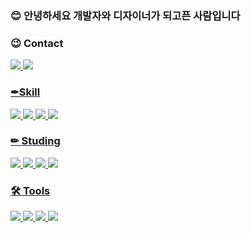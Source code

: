 
### 😊 안녕하세요 개발자와 디자이너가 되고픈 사람입니다


### 😉 Contact
<a href="https://www.instagram.com/hyo__831/" target="_blank">
<img src="https://img.shields.io/badge/instagram-E4405F?style=flat-square&logo=instagram&logoColor=white"/>

<img src="https://img.shields.io/badge/widrndi25@gmail.com-EA4335?style=flat-square&logo=Gmail&logoColor=white"/>

### ✒Skill
<img src="https://img.shields.io/badge/HTML5-E34F26?style=flat-square&logo=HTML5&logoColor=white"/>
<img src="https://img.shields.io/badge/CSS3-1572B6?style=flat-square&logo=CSS3&logoColor=white"/> 
<img src="https://img.shields.io/badge/javascript-F7DF1E?style=flat-square&logo=javascript&logoColor=black"/>
<img src="https://img.shields.io/badge/Python-3776AB?style=flat-square&logo=Python&logoColor=white"/>


### ✏ Studing 
<img src="https://img.shields.io/badge/react-61DAFB?style=flat-square&logo=React&logoColor=black"/>
<img src="https://img.shields.io/badge/Blender-F5792A?style=flat-square&logo=Blender&logoColor=white"/>
<img src="https://img.shields.io/badge/Pug-A86454?style=flat-square&logo=Pug&logoColor=black"/>
<img src="https://img.shields.io/badge/Node.js-339933?style=flat-square&logo=Node.js&logoColor=white"/>


### 🛠 Tools
<img src="https://img.shields.io/badge/Visual Studio Code-007ACC?style=flat-square&logo=Visual Studio Code&logoColor=white"/>
<img src="https://img.shields.io/badge/Adobe Premiere Pro-9999FF?style=flat-square&logo=Adobe Premiere Pro&logoColor=black"/>
<img src="https://img.shields.io/badge/Adobe After Effects-9999FF?style=flat-square&logo=Adobe After Effects&logoColor=black"/>
<img src="https://img.shields.io/badge/Adobe Lightroom-31A8FF?style=flat-square&logo=Adobe Lightroom&logoColor=black"/>
  
